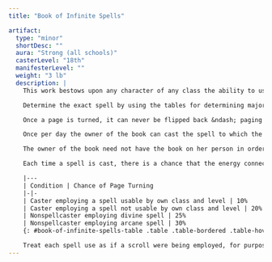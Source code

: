 ```yaml
---
title: "Book of Infinite Spells"

artifact:
  type: "minor"
  shortDesc: ""
  aura: "Strong (all schools)"
  casterLevel: "18th"
  manifesterLevel: ""
  weight: "3 lb"
  description: |
    This work bestows upon any character of any class the ability to use the spells within its pages. However, any character not already able to use spells gains one negative level for as long as the book is in her possession or while she uses its power. A _book of infinite spells_ contains {% die_roll 1 8 22 %} pages. The nature of each page is determined by a dice roll: 01–50, arcane spell; 51–100, divine spell.

    Determine the exact spell by using the tables for determining major scroll spells.

    Once a page is turned, it can never be flipped back &ndash; paging through a _book of infinite spells_ is a one-way trip. If the book is closed, it always opens again to the page it was on before the book was closed. When the last page is turned, the book vanishes.

    Once per day the owner of the book can cast the spell to which the book is opened. If that spell happens to be one that is on the character's class spell list, she can cast it up to four times per day. The pages cannot be ripped out without destroying the book. Similarly, the spells cannot be cast as scroll spells, nor can they be copied into a spellbook &ndash; their magic is bound up permanently within the book itself.

    The owner of the book need not have the book on her person in order to use its power. The book can be stored in a place of safety while the owner is adventuring and still allow its owner to cast spells by means of its power.

    Each time a spell is cast, there is a chance that the energy connected with its use causes the page to magically turn despite all precautions. The owner knows this and may even benefit from the turning by gaining access to a new spell. The chance of a page turning depends on the spell the page contains and what sort of spellcaster the owner is.

    |---
    | Condition | Chance of Page Turning
    |-|-
    | Caster employing a spell usable by own class and level | 10%
    | Caster employing a spell not usable by own class and level | 20%
    | Nonspellcaster employing divine spell | 25%
    | Nonspellcaster employing arcane spell | 30%
    {: #book-of-infinite-spells-table .table .table-bordered .table-hover .table-striped data-caption="Table: Book of Infinite Spells" }

    Treat each spell use as if a scroll were being employed, for purposes of determining casting time, spell failure, and so on.
---
```

